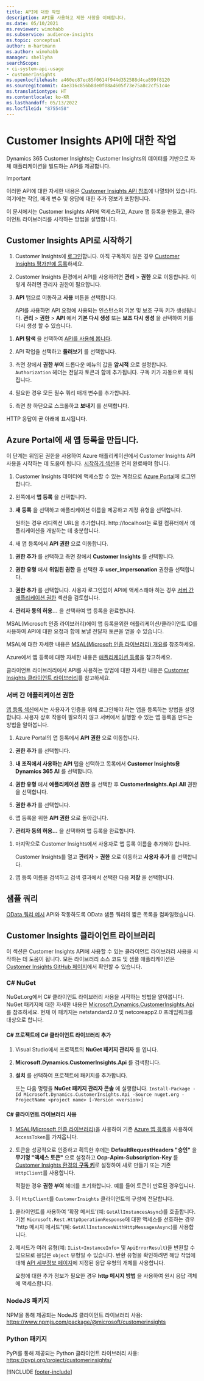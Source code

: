 ```yaml
---
title: API에 대한 작업
description: API를 사용하고 제한 사항을 이해합니다.
ms.date: 05/10/2021
ms.reviewer: wimohabb
ms.subservice: audience-insights
ms.topic: conceptual
author: m-hartmann
ms.author: wimohabb
manager: shellyha
searchScope:
- ci-system-api-usage
- customerInsights
ms.openlocfilehash: a460ec87ec85f0614f944d352588d4ca899f8120
ms.sourcegitcommit: 4ae316c856b8de0f08a4605f73e75a8c2cf51c4e
ms.translationtype: HT
ms.contentlocale: ko-KR
ms.lasthandoff: 05/13/2022
ms.locfileid: "8755458"
---
```

# <a name="work-with-customer-insights-apis"></a>Customer Insights API에 대한 작업

Dynamics 365 Customer Insights는 Customer Insights의 데이터를 기반으로 자체 애플리케이션을 빌드하는 API를 제공합니다.

> [!IMPORTANT]
> 이러한 API에 대한 자세한 내용은 [Customer Insights API 참조](https://developer.ci.ai.dynamics.com/api-details#api=CustomerInsights)에 나열되어 있습니다. 여기에는 작업, 매개 변수 및 응답에 대한 추가 정보가 포함됩니다.

이 문서에서는 Customer Insights API에 액세스하고, Azure 앱 등록을 만들고, 클라이언트 라이브러리를 시작하는 방법을 설명합니다.

## <a name="get-started-trying-the-customer-insights-apis"></a>Customer Insights API로 시작하기

1. Customer Insights에 [로그인](https://home.ci.ai.dynamics.com)합니다. 아직 구독하지 않은 경우 [Customer Insights 평가판에 등록](https://aka.ms/tryci)하세요.

1. Customer Insights 환경에서 API를 사용하려면 **관리** > **권한** 으로 이동합니다. 이렇게 하려면 관리자 권한이 필요합니다.

1. **API** 탭으로 이동하고 **사용** 버튼을 선택합니다.    
 
   API를 사용하면 API 요청에 사용되는 인스턴스의 기본 및 보조 구독 키가 생성됩니다. **관리** > **권한** > **API** 에서 **기본 다시 생성** 또는 **보조 다시 생성** 을 선택하여 키를 다시 생성 할 수 있습니다.

<!--  :::image type="content" source="media/enable-apis.gif" alt-text="Enable Customer Insights APIs."::: -->

1. **API 탐색** 을 선택하여 [API를 사용해 봅니다](https://developer.ci.ai.dynamics.com/api-details#api=CustomerInsights&operation=Get-all-instances).

1. API 작업을 선택하고 **둘러보기** 를 선택합니다.

1. 측면 창에서 **권한 부여** 드롭다운 메뉴의 값을 **암시적** 으로 설정합니다. `Authorization` 헤더는 전달자 토큰과 함께 추가됩니다. 구독 키가 자동으로 채워집니다.
  
1. 필요한 경우 모든 필수 쿼리 매개 변수를 추가합니다.

1. 측면 창 하단으로 스크롤하고 **보내기** 를 선택합니다.

HTTP 응답이 곧 아래에 표시됩니다.

<!--   :::image type="content" source="media/try-apis.gif" alt-text="How to test the APIs."::: -->

## <a name="create-a-new-app-registration-in-the-azure-portal"></a>Azure Portal에 새 앱 등록을 만듭니다.

이 단계는 위임된 권한을 사용하여 Azure 애플리케이션에서 Customer Insights API 사용을 시작하는 데 도움이 됩니다. [시작하기 섹션](#get-started-trying-the-customer-insights-apis)을 먼저 완료해야 합니다.

1. Customer Insights 데이터에 액세스할 수 있는 계정으로 [Azure Portal](https://portal.azure.com)에 로그인합니다.

1. 왼쪽에서 **앱 등록** 을 선택합니다.

1. **새 등록** 을 선택하고 애플리케이션 이름을 제공하고 계정 유형을 선택합니다.
 
   원하는 경우 리디렉션 URL을 추가합니다. http://localhost는 로컬 컴퓨터에서 애플리케이션을 개발하는 데 충분합니다.

1. 새 앱 등록에서 **API 권한** 으로 이동합니다.

<!--   :::image type="content" source="media/app-registration-1.gif" alt-text="How to set API permissions in App registration."::: -->

1. **권한 추가** 를 선택하고 측면 창에서 **Customer Insights** 를 선택합니다.

1. **권한 유형** 에서 **위임된 권한** 을 선택한 후 **user_impersonation** 권한을 선택합니다.

1. **권한 추가** 를 선택합니다. 사용자 로그인없이 API에 액세스해야 하는 경우 [서버 간 애플리케이션 권한](#server-to-server-application-permissions) 섹션을 검토합니다.

1. **관리자 동의 허용...** 을 선택하여 앱 등록을 완료합니다.

MSAL(Microsoft 인증 라이브러리)에이 앱 등록을위한 애플리케이션/클라이언트 ID를 사용하여 API에 대한 요청과 함께 보낼 전달자 토큰을 얻을 수 있습니다.

<!-- :::image type="content" source="media/grant-admin-consent.gif" alt-text="How to grant admin consent."::: -->

MSAL에 대한 자세한 내용은 [MSAL(Microsoft 인증 라이브러리) 개요](/azure/active-directory/develop/msal-overview)를 참조하세요.

Azure에서 앱 등록에 대한 자세한 내용은 [애플리케이션 등록](/graph/auth-register-app-v2)을 참고하세요.

클라이언트 라이브러리에서 API를 사용하는 방법에 대한 자세한 내용은 [Customer Insights 클라이언트 라이브러리](#customer-insights-client-libraries)를 참고하세요.

### <a name="server-to-server-application-permissions"></a>서버 간 애플리케이션 권한

[앱 등록 섹션](#create-a-new-app-registration-in-the-azure-portal)에서는 사용자가 인증을 위해 로그인해야 하는 앱을 등록하는 방법을 설명합니다. 사용자 상호 작용이 필요하지 않고 서버에서 실행할 수 있는 앱 등록을 만드는 방법을 알아봅니다.

1. Azure Portal의 앱 등록에서 **API 권한** 으로 이동합니다.

1. **권한 추가** 를 선택합니다. 

1. **내 조직에서 사용하는 API** 탭을 선택하고 목록에서 **Customer Insights용 Dynamics 365 AI** 를 선택합니다. 

1. **권한 유형** 에서 **애플리케이션 권한** 을 선택한 후 **CustomerInsights.Api.All** 권한을 선택합니다.

1. **권한 추가** 를 선택합니다.

1. 앱 등록을 위한 **API 권한** 으로 돌아갑니다.

1. **관리자 동의 허용...** 을 선택하여 앱 등록을 완료합니다.

 <!--  :::image type="content" source="media/grant-admin-consent.gif" alt-text="How to grant admin consent."::: -->

1. 마지막으로 Customer Insights에서 사용자로 앱 등록 이름을 추가해야 합니다.  
   
   Customer Insights를 열고 **관리자** > **권한** 으로 이동하고 **사용자 추가** 를 선택합니다.

1. 앱 등록 이름을 검색하고 검색 결과에서 선택한 다음 **저장** 을 선택합니다.

## <a name="sample-queries"></a>샘플 쿼리

[OData 쿼리 예시](odata-examples.md) API와 작동하도록 OData 샘플 쿼리의 짧은 목록을 컴파일했습니다.

## <a name="customer-insights-client-libraries"></a>Customer Insights 클라이언트 라이브러리

이 섹션은 Customer Insights API에 사용할 수 있는 클라이언트 라이브러리 사용을 시작하는 데 도움이 됩니다. 모든 라이브러리 소스 코드 및 샘플 애플리케이션은 [Customer Insights GitHub 페이지](https://github.com/microsoft/Dynamics365-CustomerInsights-Client-Libraries)에서 확인할 수 있습니다. 

### <a name="c-nuget"></a>C# NuGet

NuGet.org에서 C# 클라이언트 라이브러리 사용을 시작하는 방법을 알아봅니다. NuGet 패키지에 대한 자세한 내용은 [Microsoft.Dynamics.CustomerInsights.Api](https://www.nuget.org/packages/Microsoft.Dynamics.CustomerInsights.Api/)를 참조하세요. 현재 이 패키지는 netstandard2.0 및 netcoreapp2.0 프레임워크를 대상으로 합니다.

#### <a name="add-the-c-client-library-to-a-c-project"></a>C# 프로젝트에 C# 클라이언트 라이브러리 추가

1. Visual Studio에서 프로젝트의 **NuGet 패키지 관리자** 를 엽니다.

1. **Microsoft.Dynamics.CustomerInsights.Api** 를 검색합니다.

1. **설치** 를 선택하여 프로젝트에 패키지를 추가합니다.
 
   또는 다음 명령을 **NuGet 패키지 관리자 콘솔** 에 실행합니다. `Install-Package -Id Microsoft.Dynamics.CustomerInsights.Api -Source nuget.org -ProjectName <project name> [-Version <version>]`

 <!--  :::image type="content" source="media/visual-studio-nuget-package.gif" alt-text="Add NuGet package to Visual Studio project."::: -->

#### <a name="use-the-c-client-library"></a>C# 클라이언트 라이브러리 사용

1. [MSAL(Microsoft 인증 라이브러리)](/azure/active-directory/develop/msal-overview)을 사용하여 기존 [Azure 앱 등록](#create-a-new-app-registration-in-the-azure-portal)을 사용하여 `AccessToken`를 가져옵니다.

1. 토큰을 성공적으로 인증하고 획득한 후에는 **DefaultRequestHeaders "승인"** 을 **무기명 "액세스 토큰"** 으로 설정하고 **Ocp-Apim-Subscription-Key** 를 [Customer Insights 환경의 **구독 키**](#get-started-trying-the-customer-insights-apis)로 설정하여 새로 만들기 또는 기존 `HttpClient`를 사용합니다.   
 
   적절한 경우 **권한 부여** 헤더를 초기화합니다. 예를 들어 토큰이 만료된 경우입니다.

1. 이 `HttpClient`를 `CustomerInsights` 클라이언트의 구성에 전달합니다.

<!--   :::image type="content" source="media/httpclient-sample.png" alt-text="Sample of httpclient."::: -->

1. 클라이언트를 사용하여 '확장 메서드'(예: `GetAllInstancesAsync`)를 호출합니다. 기본 `Microsoft.Rest.HttpOperationResponse`에 대한 액세스를 선호하는 경우 "http 메시지 메서드"(예: `GetAllInstancesWithHttpMessagesAsync`)를 사용합니다.

1. 메서드가 여러 유형(예: `IList<InstanceInfo>` 및 `ApiErrorResult`)을 반환할 수 있으므로 응답은 `object` 유형일 수 있습니다. 반환 유형을 확인하려면 해당 작업에 대해 [API 세부정보 페이지](https://developer.ci.ai.dynamics.com/api-details#api=CustomerInsights)에 지정된 응답 유형의 개체를 사용합니다.    
   
   요청에 대한 추가 정보가 필요한 경우 **http 메시지 방법** 을 사용하여 원시 응답 객체에 액세스합니다.

### <a name="nodejs-package"></a>NodeJS 패키지

NPM을 통해 제공되는 NodeJS 클라이언트 라이브러리 사용: https://www.npmjs.com/package/@microsoft/customerinsights

### <a name="python-package"></a>Python 패키지

PyPi를 통해 제공되는 Python 클라이언트 라이브러리 사용: https://pypi.org/project/customerinsights/

[!INCLUDE [footer-include](includes/footer-banner.md)]

